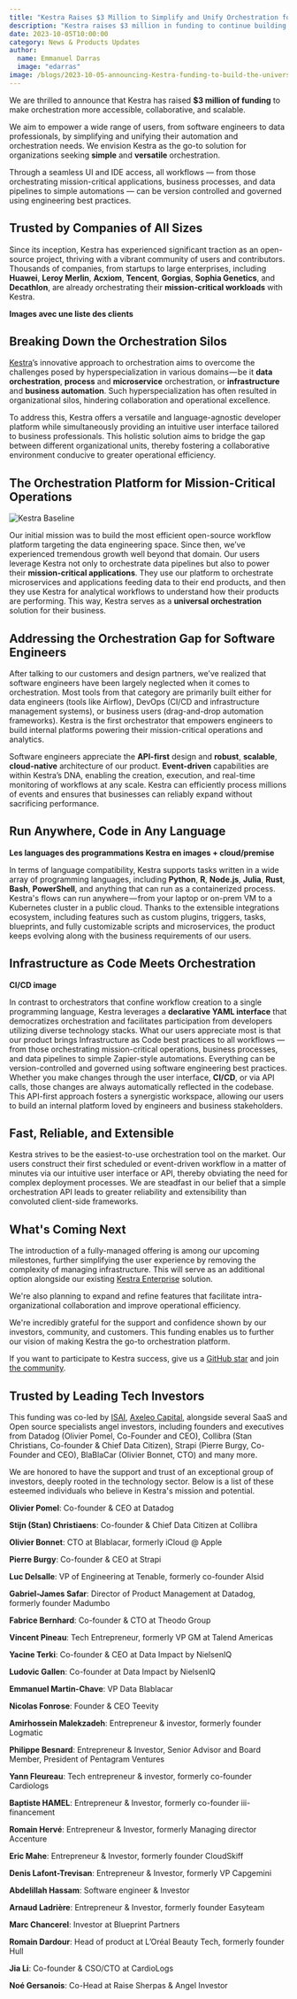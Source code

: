 ```yaml
---
title: "Kestra Raises $3 Million to Simplify and Unify Orchestration for All Engineers"
description: "Kestra raises $3 million in funding to continue building a language-agnostic, universal open-source orchestration platform, empowering software and data engineers across industries."
date: 2023-10-05T10:00:00
category: News & Products Updates
author:
  name: Emmanuel Darras
  image: "edarras"
image: /blogs/2023-10-05-announcing-Kestra-funding-to-build-the-universal-open-source-orchestrator.jpg
---
```


We are thrilled to announce that Kestra has raised **$3 million of funding** to make orchestration more accessible, collaborative, and scalable. 

We aim to empower a wide range of users, from software engineers to data professionals, by simplifying and unifying their automation and orchestration needs. We envision Kestra as the go-to solution for organizations seeking **simple** and **versatile** orchestration.

Through a seamless UI and IDE access, all workflows — from those orchestrating mission-critical applications, business processes, and data pipelines to simple automations — can be version controlled and governed using engineering best practices.

## Trusted by Companies of All Sizes

Since its inception, Kestra has experienced significant traction as an open-source project, thriving with a vibrant community of users and contributors. Thousands of companies, from startups to large enterprises, including **Huawei**, **Leroy Merlin**, **Acxiom**, **Tencent**, **Gorgias**, **Sophia Genetics**, and **Decathlon**, are already orchestrating their **mission-critical workloads** with Kestra.

**Images avec une liste des clients**

## Breaking Down the Orchestration Silos

[Kestra](https://github.com/kestra-io/kestra)’s innovative approach to orchestration aims to overcome the challenges posed by hyperspecialization in various domains — be it **data orchestration**, **process** and **microservice** orchestration, or **infrastructure** and **business automation**. Such hyperspecialization has often resulted in organizational silos, hindering collaboration and operational excellence.

To address this, Kestra offers a versatile and language-agnostic developer platform while simultaneously providing an intuitive user interface tailored to business professionals. This holistic solution aims to bridge the gap between different organizational units, thereby fostering a collaborative environment conducive to greater operational efficiency.

## The Orchestration Platform for Mission-Critical Operations

![Kestra Baseline](/blogs/2023-10-05-announcing-Kestra-funding-to-build-the-universal-open-source-orchestrator/baseline.png)

Our initial mission was to build the most efficient open-source workflow platform targeting the data engineering space. Since then, we’ve experienced tremendous growth well beyond that domain. Our users leverage Kestra not only to orchestrate data pipelines but also to power their **mission-critical applications**. They use our platform to orchestrate microservices and applications feeding data to their end products, and then they use Kestra for analytical workflows to understand how their products are performing. This way, Kestra serves as a **universal orchestration** solution for their business.

## Addressing the Orchestration Gap for Software Engineers

After talking to our customers and design partners, we’ve realized that software engineers have been largely neglected when it comes to orchestration. Most tools from that category are primarily built either for data engineers (tools like Airflow), DevOps (CI/CD and infrastructure management systems), or business users (drag-and-drop automation frameworks). Kestra is the first orchestrator that empowers engineers to build internal platforms powering their mission-critical operations and analytics.

Software engineers appreciate the **API-first** design and **robust**, **scalable**, **cloud-native** architecture of our product. **Event-driven** capabilities are within Kestra’s DNA, enabling the creation, execution, and real-time monitoring of workflows at any scale. Kestra can efficiently process millions of events and ensures that businesses can reliably expand without sacrificing performance.

## Run Anywhere, Code in Any Language

**Les languages des programmations Kestra en images + cloud/premise**

In terms of language compatibility, Kestra supports tasks written in a wide array of programming languages, including **Python**, **R**, **Node.js**, **Julia**, **Rust**, **Bash**, **PowerShell**, and anything that can run as a containerized process. Kestra's flows can run anywhere — from your laptop or on-prem VM to a Kubernetes cluster in a public cloud. Thanks to the extensible integrations ecosystem, including features such as custom plugins, triggers, tasks, blueprints, and fully customizable scripts and microservices, the product keeps evolving along with the business requirements of our users.

## Infrastructure as Code Meets Orchestration

**CI/CD image**

In contrast to orchestrators that confine workflow creation to a single programming language, Kestra leverages a **declarative YAML interface** that democratizes orchestration and facilitates participation from developers utilizing diverse technology stacks. What our users appreciate most is that our product brings Infrastructure as Code best practices to all workflows — from those orchestrating mission-critical operations, business processes, and data pipelines to simple Zapier-style automations. Everything can be version-controlled and governed using software engineering best practices. Whether you make changes through the user interface, **CI/CD**, or via API calls, those changes are always automatically reflected in the codebase. This API-first approach fosters a synergistic workspace, allowing our users to build an internal platform loved by engineers and business stakeholders.

## Fast, Reliable, and Extensible

Kestra strives to be the easiest-to-use orchestration tool on the market. Our users construct their first scheduled or event-driven workflow in a matter of minutes via our intuitive user interface or API, thereby obviating the need for complex deployment processes. We are steadfast in our belief that a simple orchestration API leads to greater reliability and extensibility than convoluted client-side frameworks.

## What's Coming Next

The introduction of a fully-managed offering is among our upcoming milestones, further simplifying the user experience by removing the complexity of managing infrastructure. This will serve as an additional option alongside our existing [Kestra Enterprise](https://kestra.io/enterprise) solution.

We're also planning to expand and refine features that facilitate intra-organizational collaboration and improve operational efficiency.

We're incredibly grateful for the support and confidence shown by our investors, community, and customers. This funding enables us to further our vision of making Kestra the go-to orchestration platform.

If you want to participate to Kestra success, give us a [GitHub star](https://github.com/kestra-io/kestra) and join [the community](https://kestra.io/slack).

## Trusted by Leading Tech Investors

This funding was co-led by [ISAI](http://www.isai.vc/), [Axeleo Capital](https://www.axc.vc/), alongside several SaaS and Open source specialists angel investors, including founders and executives from Datadog (Olivier Pomel, Co-Founder and CEO), Collibra (Stan Christians, Co-founder & Chief Data Citizen), Strapi (Pierre Burgy, Co-Founder and CEO), BlaBlaCar (Olivier Bonnet, CTO) and many more.

We are honored to have the support and trust of an exceptional group of investors, deeply rooted in the technology sector. Below is a list of these esteemed individuals who believe in Kestra's mission and potential.

**Olivier Pomel**: Co-founder & CEO at Datadog

**Stijn (Stan) Christiaens**: Co-founder & Chief Data Citizen at Collibra

**Olivier Bonnet**: CTO at Blablacar, formerly iCloud @ Apple

**Pierre Burgy**: Co-founder & CEO at Strapi

**Luc Delsalle**: VP of Engineering at Tenable, formerly co-founder Alsid

**Gabriel-James Safar**: Director of Product Management at Datadog, formerly founder Madumbo

**Fabrice Bernhard**: Co-founder & CTO at Theodo Group

**Vincent Pineau**: Tech Entrepreneur, formerly VP GM at Talend Americas

**Yacine Terki**: Co-founder & CEO at Data Impact by NielsenIQ

**Ludovic Gallen**: Co-founder at Data Impact by NielsenIQ

**Emmanuel Martin-Chave**: VP Data Blablacar

**Nicolas Fonrose**: Founder & CEO Teevity

**Amirhossein Malekzadeh**: Entrepreneur & investor, formerly founder Logmatic

**Philippe Besnard**: Entrepreneur & Investor, Senior Advisor and Board Member, President of Pentagram Ventures

**Yann Fleureau**: Tech entrepreneur & investor, formerly co-founder Cardiologs

**Baptiste HAMEL**: Entrepreneur & Investor, formerly co-founder iii-financement

**Romain Hervé**: Entrepreneur & Investor, formerly Managing director Accenture

**Eric Mahe**: Entrepreneur & Investor, formerly founder CloudSkiff

**Denis Lafont-Trevisan**: Entrepreneur & Investor, formerly VP Capgemini

**Abdelillah Hassam**: Software engineer & Investor

**Arnaud Ladrière**: Entrepreneur & Investor, formerly founder Easyteam

**Marc Chancerel**: Investor at Blueprint Partners

**Romain Dardour**: Head of product at L’Oréal Beauty Tech, formerly founder Hull

**Jia Li**: Co-founder & CSO/CTO at CardioLogs

**Noé Gersanois**: Co-Head at Raise Sherpas & Angel Investor
